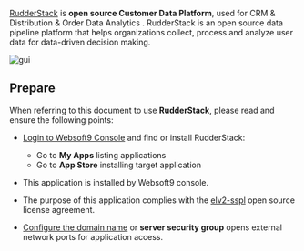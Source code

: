 [RudderStack](https://www.rudderstack.com) is **open source Customer Data Platform**, used for CRM & Distribution & Order Data Analytics . RudderStack is an open source data pipeline platform that helps organizations collect, process and analyze user data for data-driven decision making.


![gui](https://libs.websoft9.com/Websoft9/DocsPicture/zh/rudderstack/rudderstack-gui-websoft9.png)


## Prepare

When referring to this document to use **RudderStack**, please read and ensure the following points:

- [Login to Websoft9 Console](./login-console) and find or install RudderStack:
  - Go to **My Apps** listing applications 
  - Go to **App Store** installing target application

- This application is installed by Websoft9 console.


- The purpose of this application complies with the [elv2-sspl](https://www.elastic.co/licensing/elastic-license) open source license agreement.


- [Configure the domain name](./domain-set) or **server security group** opens external network ports for application access.